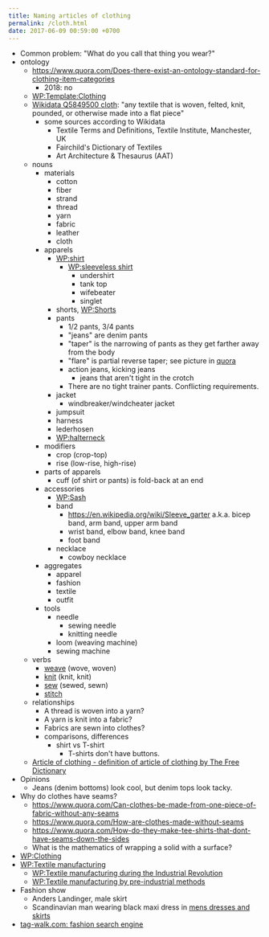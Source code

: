```yaml
---
title: Naming articles of clothing
permalink: /cloth.html
date: 2017-06-09 00:59:00 +0700
---
```


- Common problem: "What do you call that thing you wear?"
- ontology
    - https://www.quora.com/Does-there-exist-an-ontology-standard-for-clothing-item-categories
        - 2018: no
    - [WP:Template:Clothing](https://en.wikipedia.org/wiki/Template:Clothing)
    - [Wikidata Q5849500 cloth](https://www.wikidata.org/wiki/Q5849500):
        "any textile that is woven, felted, knit, pounded, or otherwise made into a flat piece"
        - some sources according to Wikidata
            - Textile Terms and Definitions, Textile Institute, Manchester, UK
            - Fairchild's Dictionary of Textiles
            - Art Architecture & Thesaurus (AAT)
    - nouns
        - materials
            - cotton
            - fiber
            - strand
            - thread
            - yarn
            - fabric
            - leather
            - cloth
        - apparels
            - [WP:shirt](https://en.wikipedia.org/wiki/Shirt)
                - [WP:sleeveless shirt](https://en.wikipedia.org/wiki/Sleeveless_shirt)
                    - undershirt
                    - tank top
                    - wifebeater
                    - singlet
            - shorts, [WP:Shorts](https://en.wikipedia.org/wiki/Shorts#Terminological_differences)
            - pants
                - 1/2 pants, 3/4 pants
                - "jeans" are denim pants
                - "taper" is the narrowing of pants as they get farther away from the body
                - "flare" is partial reverse taper; see picture in [quora](https://www.quora.com/What-is-the-difference-between-taper-fit-narrow-fit-slim-fit-regular-and-straight-fit)
                - action jeans, kicking jeans
                    - jeans that aren't tight in the crotch
                - There are no tight trainer pants. Conflicting requirements.
            - jacket
                - windbreaker/windcheater jacket
            - jumpsuit
            - harness
            - lederhosen
            - [WP:halterneck](https://en.wikipedia.org/wiki/Halterneck)
        - modifiers
            - crop (crop-top)
            - rise (low-rise, high-rise)
        - parts of apparels
            - cuff (of shirt or pants) is fold-back at an end
        - accessories
            - [WP:Sash](https://en.wikipedia.org/wiki/Sash)
            - band
                - https://en.wikipedia.org/wiki/Sleeve_garter a.k.a. bicep band, arm band, upper arm band
                - wrist band, elbow band, knee band
                - foot band
            - necklace
                - cowboy necklace
        - aggregates
            - apparel
            - fashion
            - textile
            - outfit
        - tools
            - needle
                - sewing needle
                - knitting needle
            - loom (weaving machine)
            - sewing machine
    - verbs
        - [weave](https://en.wiktionary.org/wiki/weave) (wove, woven)
        - [knit](https://en.wiktionary.org/wiki/knit) (knit, knit)
        - [sew](https://en.wiktionary.org/wiki/sew) (sewed, sewn)
        - [stitch](https://en.wiktionary.org/wiki/stitch)
    - relationships
        - A thread is woven into a yarn?
        - A yarn is knit into a fabric?
        - Fabrics are sewn into clothes?
        - comparisons, differences
            - shirt vs T-shirt
                - T-shirts don't have buttons.
    - [Article of clothing - definition of article of clothing by The Free Dictionary](https://www.thefreedictionary.com/article+of+clothing)
- Opinions
    - Jeans (denim bottoms) look cool, but denim tops look tacky.
- Why do clothes have seams?
    - https://www.quora.com/Can-clothes-be-made-from-one-piece-of-fabric-without-any-seams
    - https://www.quora.com/How-are-clothes-made-without-seams
    - https://www.quora.com/How-do-they-make-tee-shirts-that-dont-have-seams-down-the-sides
    - What is the mathematics of wrapping a solid with a surface?
- [WP:Clothing](https://en.wikipedia.org/wiki/Clothing)
- [WP:Textile manufacturing](https://en.wikipedia.org/wiki/Textile_manufacturing)
    - [WP:Textile manufacturing during the Industrial Revolution](https://en.wikipedia.org/wiki/Textile_manufacture_during_the_Industrial_Revolution)
    - [WP:Textile manufacturing by pre-industrial methods](https://en.wikipedia.org/wiki/Textile_manufacturing_by_pre-industrial_methods)
- Fashion show
    - Anders Landinger, male skirt
    - Scandinavian man wearing black maxi dress in [mens dresses and skirts](https://s-media-cache-ak0.pinimg.com/736x/81/01/81/8101816566ba697a0e484de4f2551673.jpg)
- [tag-walk.com: fashion search engine](http://www.tag-walk.com/)
